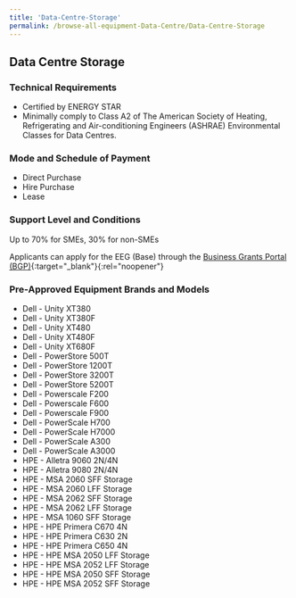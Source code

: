 ```yaml
---
title: 'Data-Centre-Storage'
permalink: /browse-all-equipment-Data-Centre/Data-Centre-Storage
---
```


## Data Centre Storage

### Technical Requirements

- Certified by ENERGY STAR 
- Minimally comply to Class A2 of The American Society of Heating, Refrigerating and Air-conditioning Engineers (ASHRAE) Environmental Classes for Data Centres.



### Mode and Schedule of Payment 

- Direct Purchase
- Hire Purchase
- Lease

### Support Level and Conditions

Up to 70% for SMEs, 30% for non-SMEs

Applicants can apply for the EEG (Base) through the [Business Grants Portal (BGP)](http://www.businessgrants.gov.sg/){:target="_blank"}{:rel="noopener"}

### Pre-Approved Equipment Brands and Models

- Dell - Unity XT380
- Dell - Unity XT380F
- Dell - Unity XT480
- Dell - Unity XT480F
- Dell - Unity XT680F
- Dell - PowerStore 500T
- Dell - PowerStore 1200T
- Dell - PowerStore 3200T
- Dell - PowerStore 5200T
- Dell - Powerscale F200
- Dell - Powerscale F600
- Dell - Powerscale F900
- Dell - PowerScale H700
- Dell - PowerScale H7000
- Dell - PowerScale A300
- Dell - PowerScale A3000
- HPE - Alletra 9060 2N/4N
- HPE - Alletra 9080 2N/4N
- HPE - MSA 2060 SFF Storage
- HPE - MSA 2060 LFF Storage
- HPE - MSA 2062 SFF Storage
- HPE - MSA 2062 LFF Storage
- HPE - MSA 1060 SFF Storage
- HPE - HPE Primera C670 4N
- HPE - HPE Primera C630 2N
- HPE - HPE Primera C650 4N
- HPE - HPE MSA 2050 LFF Storage
- HPE - HPE MSA 2052 LFF Storage
- HPE - HPE MSA 2050 SFF Storage
- HPE - HPE MSA 2052 SFF Storage



<script src='/jquery/resize-tables.js'></script>
